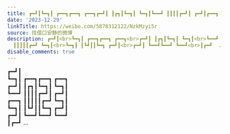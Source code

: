 ```yaml
---
title: ┏━┛┃┗━┓┃ ┏━━┓┏━━┓ ┏━━┓┏━┛┃ ┃┏┓┃┗━┓┃ ┗━┓┃┗━━┛ ┃┃┃┃┏━┛┃ ┏━┛┃┏━━┓ ┃┃┃┃┃┏━┛ ┗━┓┃┗━┓...
date: '2023-12-29'
linkTitle: https://weibo.com/5878312122/NzkMzyi5r
source: 找借口安静的微博
description: ┏━┛┃<br>┗━┓┃ ┏━━┓┏━━┓ ┏━━┓<br>┏━┛┃ ┃┏┓┃┗━┓┃ ┗━┓┃<br>┗━━┛ ┃┃┃┃┏━┛┃ ┏━┛┃<br>┏━━┓
  ┃┃┃┃┃┏━┛ ┗━┓┃<br>┗━┓┃ ┃┗┛┃┃┗━┓ ┏━┛┃<br>┏━┛┃ ┗━━┛┗━━┛ ┗━━┛<br>┃┏━┛  ...
disable_comments: true
---
```

┏━┛┃<br>┗━┓┃ ┏━━┓┏━━┓ ┏━━┓<br>┏━┛┃ ┃┏┓┃┗━┓┃ ┗━┓┃<br>┗━━┛ ┃┃┃┃┏━┛┃ ┏━┛┃<br>┏━━┓ ┃┃┃┃┃┏━┛ ┗━┓┃<br>┗━┓┃ ┃┗┛┃┃┗━┓ ┏━┛┃<br>┏━┛┃ ┗━━┛┗━━┛ ┗━━┛<br>┃┏━┛  ...